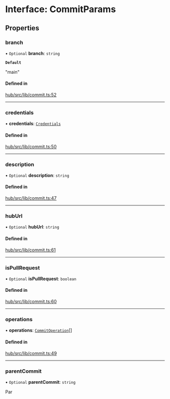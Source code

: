 # Interface: CommitParams

## Properties

### branch

• `Optional` **branch**: `string`

**`Default`**

"main"

#### Defined in

[hub/src/lib/commit.ts:52](https://github.com/huggingface/huggingface.js/blob/main/packages/hub/src/lib/commit.ts#L52)

___

### credentials

• **credentials**: [`Credentials`](Credentials)

#### Defined in

[hub/src/lib/commit.ts:50](https://github.com/huggingface/huggingface.js/blob/main/packages/hub/src/lib/commit.ts#L50)

___

### description

• `Optional` **description**: `string`

#### Defined in

[hub/src/lib/commit.ts:47](https://github.com/huggingface/huggingface.js/blob/main/packages/hub/src/lib/commit.ts#L47)

___

### hubUrl

• `Optional` **hubUrl**: `string`

#### Defined in

[hub/src/lib/commit.ts:61](https://github.com/huggingface/huggingface.js/blob/main/packages/hub/src/lib/commit.ts#L61)

___

### isPullRequest

• `Optional` **isPullRequest**: `boolean`

#### Defined in

[hub/src/lib/commit.ts:60](https://github.com/huggingface/huggingface.js/blob/main/packages/hub/src/lib/commit.ts#L60)

___

### operations

• **operations**: [`CommitOperation`](../modules#commitoperation)[]

#### Defined in

[hub/src/lib/commit.ts:49](https://github.com/huggingface/huggingface.js/blob/main/packages/hub/src/lib/commit.ts#L49)

___

### parentCommit

• `Optional` **parentCommit**: `string`

Par